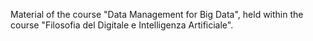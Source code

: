 Material of the course "Data Management for Big Data", held within the course "Filosofia del Digitale e Intelligenza Artificiale".
